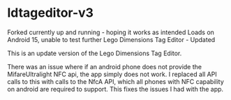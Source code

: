 # ldtageditor-v3
Forked currently up and running - hoping it works as intended
Loads on Android 15, unable to test further
Lego Dimensions Tag Editor - Updated

This is an update version of the Lego Dimensions Tag Editor.

There was an issue where if an android phone does not provide the MifareUltralight NFC api, the app simply does not work.  I replaced all API calls to this with calls to the NfcA API, which all phones with NFC capability on android are required to support.  This fixes the issues I had with the app.
